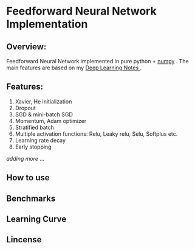 # Feedforward Neural Network Implementation

## Overview:

Feedforward Neural Network implemented in pure python + [numpy](http://www.numpy.org/) . The main features are based on my [Deep Learning Notes ](https://github.com/massquantity/Deep_Learning_NOTES).



## Features: 

1. Xavier, He initialization
2. Dropout
3. SGD & mini-batch SGD
4. Momentum, Adam optimizer
5. Stratified batch
6. Multiple activation functions: Relu, Leaky relu, Selu, Softplus etc.
7.  Learning rate decay
8. Early stopping

*adding more* ...



## How to use



## Benchmarks



## Learning Curve



## Lincense